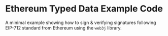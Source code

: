 # Ethereum Typed Data Example Code

A minimal example showing how to sign & verifying signatures following EIP-712 standard from Ethereum using the
`web3j` library.
